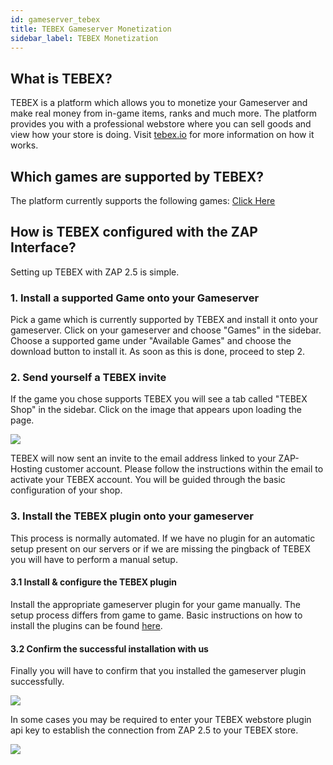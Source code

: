 ```yaml
---
id: gameserver_tebex
title: TEBEX Gameserver Monetization
sidebar_label: TEBEX Monetization
---
```


## What is TEBEX?
TEBEX is a platform which allows you to monetize your Gameserver and make real money 
from in-game items, ranks and much more. The platform provides you with a professional 
webstore where you can sell goods and view how your store is doing. Visit 
[tebex.io](https://tebex.io) for more information on how it works.

## Which games are supported by TEBEX?
The platform currently supports the following games: [Click Here](https://www.tebex.io/games)

## How is TEBEX configured with the ZAP Interface?
Setting up TEBEX with ZAP 2.5 is simple. 

### 1. Install a supported Game onto your Gameserver
Pick a game which is currently supported by TEBEX and install it onto your gameserver. Click on
your gameserver and choose "Games" in the sidebar. Choose a supported game under "Available Games" 
and choose the download button to install it. As soon as this is done, proceed to step 2.

### 2. Send yourself a TEBEX invite
If the game you chose supports TEBEX you will see a tab called "TEBEX Shop" in the sidebar. Click 
on the image that appears upon loading the page. 

![](https://screensaver01.zap-hosting.com/index.php/s/PRs5qwmMmj7b5Ny/preview)

TEBEX will now sent an invite to the email address
linked to your ZAP-Hosting customer account. Please follow the instructions within the email to 
activate your TEBEX account. You will be guided through the basic configuration of your shop.

### 3. Install the TEBEX plugin onto your gameserver
This process is normally automated. If we have no plugin for an automatic setup present on our 
servers or if we are missing the pingback of TEBEX you will have to perform a manual setup.

#### 3.1 Install & configure the TEBEX plugin
Install the appropriate gameserver plugin for your game manually. The setup process differs 
from game to game. Basic instructions on how to install the plugins can be found
[here](https://docs.tebex.io/store/integrating-with-your-game-server-or-website/minecraft-java-edition).

#### 3.2 Confirm the successful installation with us
Finally you will have to confirm that you installed the gameserver plugin successfully. 

![](https://screensaver01.zap-hosting.com/index.php/s/HdTM4p4arYTMBdr/preview)

In some cases you may be required to enter your TEBEX webstore plugin api key to establish
the connection from ZAP 2.5 to your TEBEX store.

![](https://screensaver01.zap-hosting.com/index.php/s/JGTizyLBD6eNrFt/preview)

